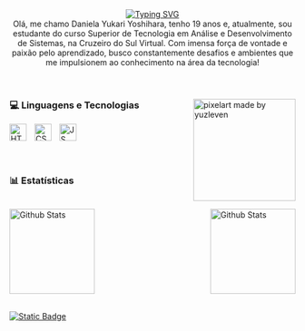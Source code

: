 <div align="center">
    <a href="https://git.io/typing-svg"><img src="https://readme-typing-svg.demolab.com?font=Fira+Code&duration=4000&pause=1000&color=8a1ee9&center=true&width=435&lines=Seja+bem+vindo(a)+%E2%99%A1;Este+perfil+pertence+a%3A;%E3%83%BB%3A%E3%80%82-%CB%8F%CB%8B%E2%8B%86+Daniela+Yukari+%E2%8B%86%CB%8A%CB%8E-+%E3%83%BB%3A%E3%80%82" alt="Typing SVG" /></a>
</div>

<div align="center">
    Olá, me chamo Daniela Yukari Yoshihara, tenho 19 anos e, atualmente, sou estudante do curso Superior de Tecnologia em Análise e Desenvolvimento de Sistemas, na Cruzeiro do Sul Virtual. 
    Com imensa força de vontade e paixão pelo aprendizado, busco constantemente desafios e ambientes que me impulsionem ao conhecimento na área da tecnologia!
    <br><br>
</div>

#

<img src="https://github.com/user-attachments/assets/2faf70cc-f6fb-494d-9e89-20159d6e0354" width="180" align="right" title="pixelart made by yuzleven"/>

<h3 style="text-align: left;" align="left">💻 Linguagens e Tecnologias</h3> 

<div align="left">
    <img src="https://cdn.jsdelivr.net/gh/devicons/devicon@latest/icons/html5/html5-plain-wordmark.svg"  alt = "HTML" title = "HTML" width = "30px" style = "padding-right: 10px;"/>
    <img src="https://cdn.jsdelivr.net/gh/devicons/devicon@latest/icons/css3/css3-plain-wordmark.svg" alt = "CSS" title = "CSS" width = "30px" style = "padding-right: 10px;"/>
    <img src="https://cdn.jsdelivr.net/gh/devicons/devicon@latest/icons/javascript/javascript-plain.svg" alt = "JS" title = "JavaScript" width = "30px" style = "padding-right: 10px;"/>
</div>

<br>

<br>

<h3 style="text-align: left;" align="left">📊 Estatísticas</h3> 

<br>

<div style="display: flex; justify-content: space-between;">
    <img src="https://github-readme-stats.vercel.app/api?username=yuzleven&show_icons=true&theme=midnight-purple&include_all_commits=true"  alt = "Github Stats" height = "150"/>
    <img src="https://github-readme-stats.vercel.app/api/top-langs/?username=yuzleven&theme=midnight-purple&layout=compact&custom_title=Tecnologias&langs=4" alt = "Github Stats" height = "150"/>
</div>

<br>

[![Static Badge](https://img.shields.io/badge/instagram-%238a1ee9?style=for-the-badge&logo=instagram&logoColor=white&link=https%3A%2F%2Fwww.instagram.com%2Fyuzleven%2F)](https://www.instagram.com/yuzleven/)
